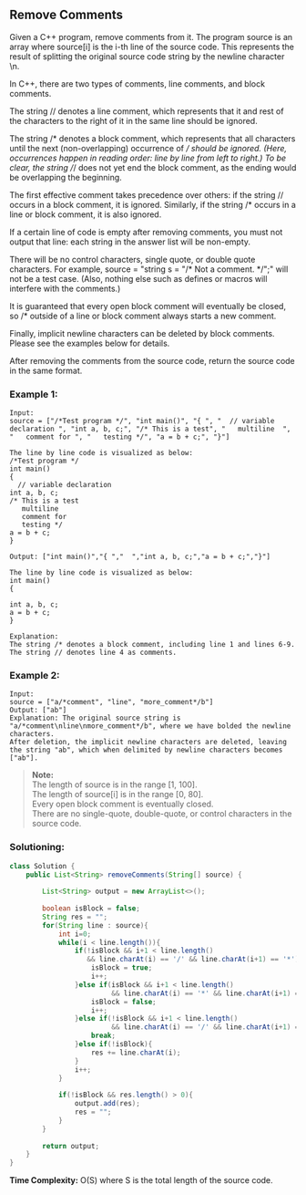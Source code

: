 ## Remove Comments

Given a C++ program, remove comments from it. The program source is an array where source[i] is the i-th line of the source code. This represents the result of splitting the original source code string by the newline character \n.

In C++, there are two types of comments, line comments, and block comments.

The string // denotes a line comment, which represents that it and rest of the characters to the right of it in the same line should be ignored.

The string /* denotes a block comment, which represents that all characters until the next (non-overlapping) occurrence of */ should be ignored. (Here, occurrences happen in reading order: line by line from left to right.) To be clear, the string /*/ does not yet end the block comment, as the ending would be overlapping the beginning.

The first effective comment takes precedence over others: if the string // occurs in a block comment, it is ignored. Similarly, if the string /* occurs in a line or block comment, it is also ignored.

If a certain line of code is empty after removing comments, you must not output that line: each string in the answer list will be non-empty.

There will be no control characters, single quote, or double quote characters. For example, source = "string s = "/* Not a comment. */";" will not be a test case. (Also, nothing else such as defines or macros will interfere with the comments.)

It is guaranteed that every open block comment will eventually be closed, so /* outside of a line or block comment always starts a new comment.

Finally, implicit newline characters can be deleted by block comments. Please see the examples below for details.

After removing the comments from the source code, return the source code in the same format.  


### Example 1:
```
Input: 
source = ["/*Test program */", "int main()", "{ ", "  // variable declaration ", "int a, b, c;", "/* This is a test", "   multiline  ", "   comment for ", "   testing */", "a = b + c;", "}"]

The line by line code is visualized as below:
/*Test program */
int main()
{ 
  // variable declaration 
int a, b, c;
/* This is a test
   multiline  
   comment for 
   testing */
a = b + c;
}

Output: ["int main()","{ ","  ","int a, b, c;","a = b + c;","}"]

The line by line code is visualized as below:
int main()
{ 
  
int a, b, c;
a = b + c;
}

Explanation: 
The string /* denotes a block comment, including line 1 and lines 6-9.  
The string // denotes line 4 as comments.
```

### Example 2:
```
Input: 
source = ["a/*comment", "line", "more_comment*/b"]
Output: ["ab"]
Explanation: The original source string is "a/*comment\nline\nmore_comment*/b", where we have bolded the newline characters. 
After deletion, the implicit newline characters are deleted, leaving the string "ab", which when delimited by newline characters becomes ["ab"].
```

> **Note:**  
> The length of source is in the range [1, 100].  
> The length of source[i] is in the range [0, 80].  
> Every open block comment is eventually closed.  
> There are no single-quote, double-quote, or control characters in the source code.  


 ### Solutioning:

```java
class Solution {
    public List<String> removeComments(String[] source) {
     
        List<String> output = new ArrayList<>();
        
        boolean isBlock = false;
        String res = "";
        for(String line : source){
            int i=0;
            while(i < line.length()){
                if(!isBlock && i+1 < line.length() 
                   && line.charAt(i) == '/' && line.charAt(i+1) == '*'){
                    isBlock = true;     
                    i++;
                }else if(isBlock && i+1 < line.length() 
                         && line.charAt(i) == '*' && line.charAt(i+1) == '/'){
                    isBlock = false;   
                    i++;
                }else if(!isBlock && i+1 < line.length() 
                         && line.charAt(i) == '/' && line.charAt(i+1) == '/'){
                    break;
                }else if(!isBlock){
                    res += line.charAt(i);
                }
                i++;
            }
            
            if(!isBlock && res.length() > 0){
                output.add(res);
                res = "";
            }
        }
        
        return output;
    }
}
```  
**Time Complexity:** O(S) where S is the total length of the source code.   


